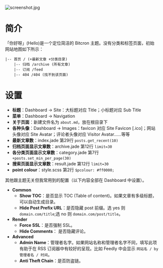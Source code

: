 ![screenshot.jpg](https://raw.githubusercontent.com/shuibaco/bitcron-theme-hello/master/screenshot.jpg)

# 简介

「你好呀」(Hello)是一个定位简洁的 Bitcron 主题。没有分类和标签页面，初始网站地图如下所示：

```
|-- 首页 / (+最新文章 +分类目录)
	|-- 归档 /archive (所有文章)
	|-- 订阅 /feed
	|-- 404 /404 (找不到该页面)
```

# 设置

- **标题**：Dashboard → Site：大标题对应 Title；小标题对应 Sub Title
- **菜单**：Dashboard → Navigation
- **关于页面**：新建文件名为 `about.md`，放在根目录下
- **各种头像**：Dashboard → Images：favicon 对应 Site Favicon [.ico]；网站头像对应 Site Avatar；评论者头像对应 Visitor Avatar……等等
- **最新文章数**：index.jade 第29行 `posts.get_recent(10)`
- **归档页面显示文章数**：archive.jade 第12行 `limit=30`
- **各分类页面显示文章数**：category.jade 第7行 `+posts.set_min_per_page(30)`
- **搜索页面显示文章数**：result.jade 第12行 `limit=30`
- **point colour**：style.scss 第2行 `$pcolour: #ff0000;`

其他跟主题无关但我常用到的配置（以下内容全部在 Dashboard 中设置）。

- **Common**
	- **Show TOC**：是否显示 TOC (Table of content)。如果文章有多级标题，可以自动生成目录。
	- **Hide Post Prefix URL**：是否隐藏 post 前缀。选 yes 则 `domain.com/title`;选 no 则 `domain.com/post/title`。
- **Render**
	- **Force SSL**：是否强制 SSL。
	- **Hide Comments**： 是否隐藏评论。
- **Advanced**
	- **Admin Name**：管理者名字。如果网站名称和管理者名字不同，填写此项有助于在 RSS 订阅器中有较好的呈现。比如 Feedly 中会显示 `网站名 / by 管理者名 / 时间`。
	- **Anti Theft Chain**：是否防盗链。
